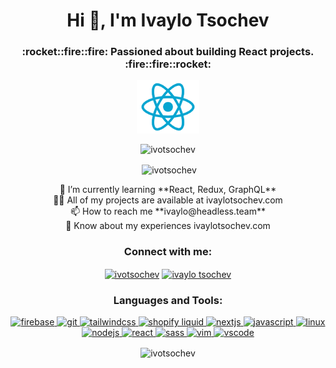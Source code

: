 <h1 align="center">Hi 👋, I'm Ivaylo Tsochev</h1>
<h3 align="center">
  :rocket::fire::fire: Passioned about building React projects.
  :fire::fire::rocket:
</h3>

<p align="center"><img src="/react3.png" width="100" /></p>

<p align="center">
  <img
    src="https://komarev.com/ghpvc/?username=ivotsochev&label=Profile%20views&color=0e75b6&style=flat"
    alt="ivotsochev"
  />
</p>

<p align="center">
  &nbsp;<img
    align="center"
    src="https://github-readme-stats.vercel.app/api?username=ivotsochev&show_icons=true&locale=en"
    alt="ivotsochev"
  />
</p>

  <div align="center" >
    🌱 I’m currently learning **React, Redux, GraphQL** <br>
    👨‍💻 All of my projects are
    available at ivaylotsochev.com <br>
    📫 How to reach me
    **ivaylo@headless.team** <br>
    📄 Know about my experiences
    ivaylotsochev.com<br>
  </div>


<h3 align="center">Connect with me:</h3>
<p align="center">
  <a href="https://twitter.com/ivotsochev" target="blank"
    ><img
      align="center"
      src="https://cdn.jsdelivr.net/gh/devicons/devicon/icons/twitter/twitter-original.svg"
      alt="ivotsochev"
      height="30"
      width="40"
  /></a>
  <a href="https://linkedin.com/in/ivaylotsochev" target="blank"
    ><img
      align="center"
      src="https://cdn.jsdelivr.net/gh/devicons/devicon/icons/linkedin/linkedin-original.svg"
      alt="ivaylo tsochev"
      height="30"
      width="40"
  /></a>
</p>

<h3 align="center">Languages and Tools:</h3>
<p align="center">




  <a href="https://firebase.google.com/" target="_blank">
    <img
      src="https://www.vectorlogo.zone/logos/firebase/firebase-icon.svg"
      alt="firebase"
      width="40"
      height="40"
    />
  </a>
  <a href="https://git-scm.com/" target="_blank">
    <img
      src="https://www.vectorlogo.zone/logos/git-scm/git-scm-icon.svg"
      alt="git"
      width="40"
      height="40"
    />
  </a>
  <a href="https://tailwindcss.com/" target="_blank">
    <img
      src="https://www.vectorlogo.zone/logos/tailwindcss/tailwindcss-icon.svg"
      alt="tailwindcss"
      width="40"
      height="40"
    />
  </a>
  <a href="https://www.shopify.com/" target="_blank">
    <img
      src="https://www.vectorlogo.zone/logos/shopify/shopify-icon.svg"
      alt="shopify liquid"
      width="40"
      height="40"
    />
  </a>
  <a href="https://nextjs.org/" target="_blank">
    <img
      src="https://cdn.jsdelivr.net/gh/devicons/devicon/icons/nextjs/nextjs-original.svg"
      alt="nextjs"
      width="40"
      height="40"
    />
  </a>
  <a
    href="https://developer.mozilla.org/en-US/docs/Web/JavaScript"
    target="_blank"
  >
    <img
      src="https://cdn.jsdelivr.net/gh/devicons/devicon/icons/javascript/javascript-plain.svg"
      alt="javascript"
      width="40"
      height="40"
    />
  </a>
  <a href="https://www.linux.org/" target="_blank">
    <img
      src="https://cdn.jsdelivr.net/gh/devicons/devicon/icons/linux/linux-original.svg"
      alt="linux"
      width="40"
      height="40"
    />
  </a>
  <a href="https://nodejs.org" target="_blank">
    <img
      src="https://cdn.jsdelivr.net/gh/devicons/devicon/icons/nodejs/nodejs-plain-wordmark.svg"
      alt="nodejs"
      width="40"
      height="40"
    />
  </a>
  <a href="https://reactjs.org/" target="_blank">
    <img
      src="https://cdn.jsdelivr.net/gh/devicons/devicon/icons/react/react-original-wordmark.svg"
      alt="react"
      width="40"
      height="40"
    />
  </a>
  <a href="https://sass-lang.com" target="_blank">
    <img
      src="https://cdn.jsdelivr.net/gh/devicons/devicon/icons/sass/sass-original.svg"
      alt="sass"
      width="40"
      height="40"
    />
  </a>
    <a href="https://www.vim.org/" target="_blank">
    <img
      src="https://cdn.jsdelivr.net/gh/devicons/devicon/icons/vim/vim-original.svg"
      alt="vim"
      width="40"
      height="40"
    />
  </a>
    <a href="https://code.visualstudio.com/" target="_blank">
    <img
      src="https://cdn.jsdelivr.net/gh/devicons/devicon/icons/vscode/vscode-original.svg"
      alt="vscode"
      width="40"
      height="40"
    />
  </a>
</p>

<p align="center">
  <img
    align="center"
    src="https://github-readme-streak-stats.herokuapp.com/?user=ivotsochev&"
    alt="ivotsochev"
  />
</p>
